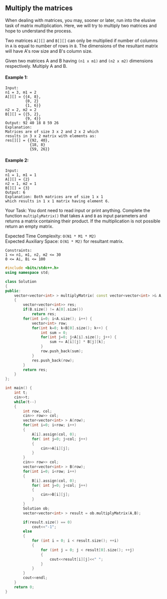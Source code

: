 ## Multiply the matrices

When dealing with matrices, you may, sooner or later, run into the elusive task of matrix multiplication. Here, we will try to multiply two matrices and hope to understand the process.

Two matrices `A[][]` and `B[][]` can only be multiplied if number of columns in `A` is equal to number of rows in `B`. The dimensions of the resultant matrix will have A's row size and B's column size.

Given two matrices A and B having `(n1 x m1)` and `(n2 x m2)` dimensions respectively. Multiply A and B.

#### Example 1:

```
Input:
n1 = 3, m1 = 2
A[][] = {{4, 8},
         {0, 2}
         {1, 6}}
n2 = 2, m2 = 2
B[][] = {{5, 2},
         {9, 4}}
Output: 92 40 18 8 59 26
Explanation:
Matrices are of size 3 x 2 and 2 x 2 which
results in 3 x 2 matrix with elements as:
res[][] = {{92, 40},
           {18, 8}
           {59, 26}}
```

#### Example 2:

```
Input:
n1 = 1, m1 = 1
A[][] = {2}
n2 = 1, m2 = 1
B[][] = {3}
Output: 6
Explanation: Both matrices are of size 1 x 1
which results in 1 x 1 matrix having element 6.
```

Your Task:
You dont need to read input or print anything. Complete the function `multiplyMatrix()` that takes `A` and `B` as input parameters and returns a matrix containing their product. If the multiplication is not possible return an empty matrix.

Expected Time Complexity: `O(N1 * M1 * M2)`  
Expected Auxiliary Space: `O(N1 * M2)` for resultant matrix.

```
Constraints:
1 <= n1, m1, n2, m2 <= 30
0 <= Ai, Bi <= 100
```

```c++
#include <bits/stdc++.h>
using namespace std;

class Solution
{
public:
    vector<vector<int> > multiplyMatrix( const vector<vector<int> >& A, const vector<vector<int> >& B)
    {
        vector<vector<int>> res;
        if(B.size() != A[0].size())
            return res;
        for(int i=0; i<A.size(); i++) {
            vector<int> row;
            for(int k=0; k<B[0].size(); k++) {
                int sum = 0;
                for(int j=0; j<A[i].size(); j++) {
                    sum += A[i][j] * B[j][k];
                }
                row.push_back(sum);
            }
            res.push_back(row);
        }
        return res;
    }
};

int main() {
    int t;
    cin>>t;
    while(t--)
    {
        int row, col;
        cin>> row>> col;
        vector<vector<int> > A(row);
        for(int i=0; i<row; i++)
        {
            A[i].assign(col, 0);
            for( int j=0; j<col; j++)
            {
                cin>>A[i][j];
            }
        }
        cin>> row>> col;
        vector<vector<int> > B(row);
        for(int i=0; i<row; i++)
        {
            B[i].assign(col, 0);
            for( int j=0; j<col; j++)
            {
                cin>>B[i][j];
            }
        }
        Solution ob;
        vector<vector<int> > result = ob.multiplyMatrix(A,B);

        if(result.size() == 0)
            cout<<"-1";
        else
        {
            for (int i = 0; i < result.size(); ++i)
            {
                for (int j = 0; j < result[0].size(); ++j)
                {
                    cout<<result[i][j]<<" ";
                }
            }
        }
        cout<<endl;
    }
    return 0;
}
```
